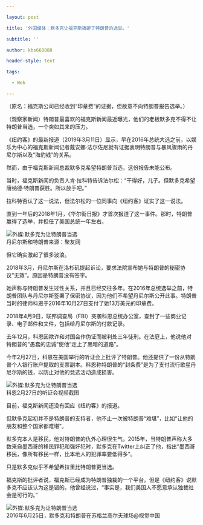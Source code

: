 ---
layout: post
title: '外国媒体：默多克让福克斯搞砸了特朗普的选举。'
subtitle: ''
author: kbs668888
header-style: text
tags:
  - Web
---
（原名：福克斯公司已经收到“印章费”的证据，但故意不向特朗普报告选举。）

（观察家新闻）特朗普最喜欢的福克斯新闻最近曝光，他们的老板默多克不得不让特朗普当选，一个突如其来的压力。

《纽约客》的最新报道（2019年3月11日）显示，早在2016年总统大选之前，以娱乐为中心的福克斯新闻记者戴安娜·法尔佐尼就有证据表明特朗普与暴风骤雨的丹尼尔斯以及“海豹钱”的关系。

然而，由于福克斯新闻总裁默多克希望特朗普当选，这份报告未能公布。

当时，福克斯新闻的负责人肯·拉科特告诉法尔松：“干得好，儿子。但默多克希望唐纳德·特朗普获胜。所以放手吧。”

拉科特否认了这一说法，但法尔松的一位同事向《纽约客》证实了这一说法。

直到一年后的2018年1月，《华尔街日报》才首次报道了这一事件。那时，特朗普赢得了选举，并担任了美国总统一年左右。

![外媒:默多克为让特朗普当选](http://crawl.ws.126.net/471aa0324452c8cfba6f7403f53e823e.jpg)  
丹尼尔斯和特朗普来源：聚友网

但它确实激起了很多波浪。

2018年3月，丹尼尔斯在洛杉矶提起诉讼，要求法院宣布她与特朗普的秘密协议“无效”。原因是特朗普没有签字。

她声称与特朗普发生过性关系，并且已经交往多年。在2016年总统选举之前，特朗普团队与丹尼尔斯签署了保密协议，因为他们不希望丹尼尔斯公开此事。特朗普当时的律师科恩于2016年10月27日支付了她13万美元的印章费。

2018年4月9日，联邦调查局（FBI）突袭科恩总统办公室，查封了一些商业记录、电子邮件和文件，包括给丹尼尔斯的付款记录。

去年12月，科恩因欺诈和对国会作伪证而被判处三年徒刑。在法庭上，他说他对特朗普的“愚蠢的忠诚”使他“走上了黑暗的道路”。

今年2月27日，科恩在美国举行的听证会上批评了特朗普。他还提供了一份从特朗普个人银行账户提取的支票副本。科恩称特朗普的“封条费”是为了支付流行歌星丹尼尔斯的钱，以防止对他的竞选活动造成损害。

![外媒:默多克为让特朗普当选](http://crawl.ws.126.net/2e44d56e814fea7623fcfc7eb0896d57.png)  
科恩2月27日的听证会视频截图

目前，福克斯新闻还没有回应《纽约客》的报道。

但默多克起初并不是特朗普的支持者，他不止一次被特朗普“难堪”，比如“让他的朋友和整个国家都难堪”。

默多克本人是移民，他对特朗普的仇外心理很生气。2015年，当特朗普声称大多数来自墨西哥的移民罪犯和强奸犯时，默多克在Twitter上纠正了他，指出“墨西哥移民，像所有移民一样，比本地人的犯罪率要低得多”。

只是默多克似乎不希望希拉里比特朗普更当选。

福克斯的批评者说，福克斯已经成为特朗普独裁的一个平台。但是《纽约客》说默多克不应该认为这是错的。他曾经说过，“事实是，我们美国人不愿意承认独裁社会是可行的。”

![外媒:默多克为让特朗普当选](http://crawl.ws.126.net/35d4beb0367f37dbf6db5ebf81bc9b79.jpg)  
2016年6月25日，默多克和特朗普在苏格兰高尔夫球场@视觉中国

